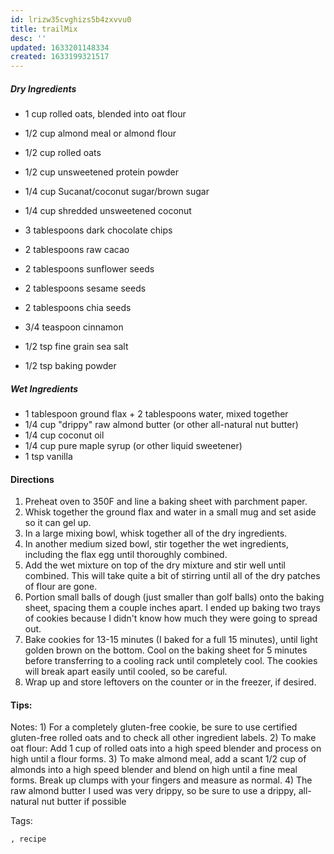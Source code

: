 ```yaml
---
id: lrizw35cvghizs5b4zxvvu0
title: trailMix
desc: ''
updated: 1633201148334
created: 1633199321517
---
```


##### Dry Ingredients

* 1 cup rolled oats, blended into oat flour
* 1/2 cup almond meal or almond flour
* 1/2 cup rolled oats
* 1/2 cup unsweetened protein powder
* 1/4 cup Sucanat/coconut sugar/brown sugar
* 1/4 cup shredded unsweetened coconut
* 3 tablespoons dark chocolate chips

* 2 tablespoons raw cacao
* 2 tablespoons sunflower seeds
* 2 tablespoons sesame seeds
* 2 tablespoons chia seeds
* 3/4 teaspoon cinnamon
* 1/2 tsp fine grain sea salt
* 1/2 tsp baking powder

##### Wet Ingredients

* 1 tablespoon ground flax + 2 tablespoons water, mixed together
* 1/4 cup "drippy" raw almond butter (or other all-natural nut butter)
* 1/4 cup coconut oil
* 1/4 cup pure maple syrup (or other liquid sweetener)
* 1 tsp vanilla

#### Directions

1. Preheat oven to 350F and line a baking sheet with parchment paper.
2. Whisk together the ground flax and water in a small mug and set aside so it can gel up.
3. In a large mixing bowl, whisk together all of the dry ingredients.
4. In another medium sized bowl, stir together the wet ingredients, including the flax egg until thoroughly combined.
5. Add the wet mixture on top of the dry mixture and stir well until combined. This will take quite a bit of stirring until all of the dry patches of flour are gone.
6. Portion small balls of dough (just smaller than golf balls) onto the baking sheet, spacing them a couple inches apart. I ended up baking two trays of cookies because I didn't know how much they were going to spread out.
7. Bake cookies for 13-15 minutes (I baked for a full 15 minutes), until light golden brown on the bottom. Cool on the baking sheet for 5 minutes before transferring to a cooling rack until completely cool. The cookies will break apart easily until cooled, so be careful.
8. Wrap up and store leftovers on the counter or in the freezer, if desired.

#### Tips:

Notes: 1) For a completely gluten-free cookie, be sure to use certified gluten-free rolled oats and to check all other ingredient labels. 2) To make oat flour: Add 1 cup of rolled oats into a high speed blender and process on high until a flour forms. 3) To make almond meal, add a scant 1/2 cup of almonds into a high speed blender and blend on high until a fine meal forms. Break up clumps with your fingers and measure as normal. 4) The raw almond butter I used was very drippy, so be sure to use a drippy, all-natural nut butter if possible

Tags:

    , recipe
